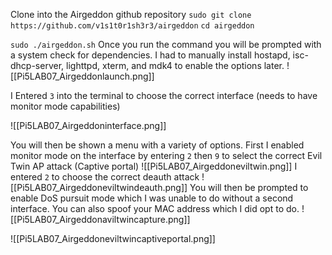 
Clone into the Airgeddon github repository
`sudo git clone https://github.com/v1s1t0r1sh3r3/airgeddon`
`cd airgeddon`

`sudo ./airgeddon.sh`
Once you run the command you will be prompted with a system check for dependencies. I had to manually install hostapd, isc-dhcp-server, lighttpd, xterm, and mdk4 to enable the options later. 
![[Pi5LAB07_Airgeddonlaunch.png]]

I Entered `3` into the terminal to choose the correct interface (needs to have monitor mode capabilities) 

![[Pi5LAB07_Airgeddoninterface.png]]

You will then be shown a menu with a variety of options. First I enabled monitor mode on the interface by entering `2` then `9` to select the correct Evil Twin AP attack (Captive portal)
![[Pi5LAB07_Airgeddoneviltwin.png]]
I entered `2` to choose the correct deauth attack
![[Pi5LAB07_Airgeddoneviltwindeauth.png]]
You will then be prompted to enable DoS pursuit mode which I was unable to do without a second interface. You can also spoof your MAC address which I did opt to do.
![[Pi5LAB07_Airgeddonaviltwincapture.png]]

![[Pi5LAB07_Airgeddoneviltwincaptiveportal.png]]


